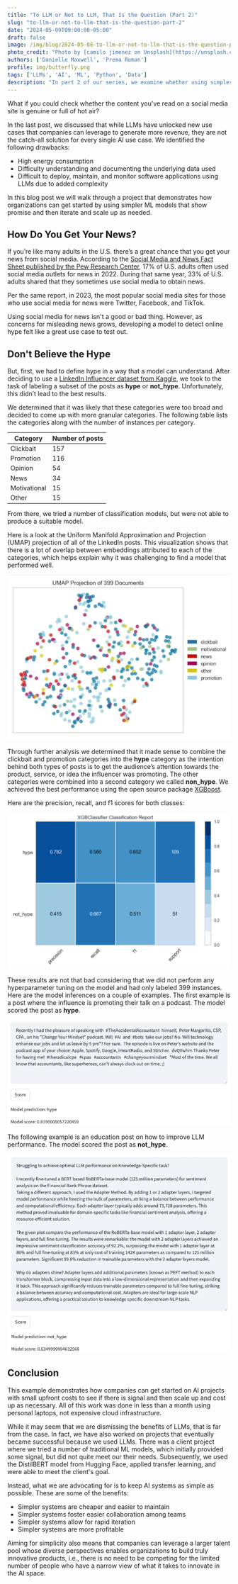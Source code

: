 ```yaml
---
title: "To LLM or Not to LLM, That Is the Question (Part 2)"
slug: "to-llm-or-not-to-llm-that-is-the-question-part-2"
date: "2024-05-09T09:00:00-05:00"
draft: false
image: /img/blog/2024-05-08-to-llm-or-not-to-llm-that-is-the-question-part-2/cover-photo.webp
photo_credit: "Photo by [camilo jimenez on Unsplash](https://unsplash.com/@camstejim?utm_content=creditCopyText&utm_medium=referral&utm_source=unsplash)"
authors: ['Danielle Maxwell', 'Prema Roman']
profile: img/butterfly.png
tags: ['LLMs', 'AI', 'ML', 'Python', 'Data']
description: "In part 2 of our series, we examine whether using simpler ML models could be the solution"
---
```

What if you could check whether the content you've read on a social media site is genuine or full of hot air?

<!--more-->

In the last post, we discussed that while LLMs have unlocked new use cases that companies can leverage to generate more revenue, they are not the catch-all solution for every single AI use case.  We identified the following drawbacks:
- High energy consumption
- Difficulty understanding and documenting the underlying data used
- Difficult to deploy, maintain, and monitor software applications using LLMs due to added complexity

In this blog post we will walk through a project that demonstrates how organizations can get started by using simpler ML models that show promise and then iterate and scale up as needed.  

## How Do You Get Your News?
If you’re like many adults in the U.S. there’s a great chance that you get your news from social media. According to the [Social Media and News Fact Sheet published by the Pew Research Center](https://www.pewresearch.org/journalism/fact-sheet/social-media-and-news-fact-sheet/), 17% of U.S. adults often used social media outlets for news in 2022. During that same year, 33% of U.S. adults shared that they sometimes use social media to obtain news.

Per the same report, in 2023, the most popular social media sites for those who use social media for news were Twitter, Facebook, and TikTok.

Using social media for news isn't a good or bad thing. However, as concerns for misleading news grows, developing a model to detect online hype felt like a great use case to test out.

## Don't Believe the Hype
But, first, we had to define hype in a way that a model can understand. After deciding to use a [LinkedIn Influencer dataset from Kaggle](https://www.kaggle.com/datasets/shreyasajal/linkedin-influencers-data), we took to the task of labeling a subset of the posts as **hype** or **not_hype**. Unfortunately, this didn’t lead to the best results.

We determined that it was likely that these categories were too broad and decided to come up with more granular categories.  The following table lists the categories along with the number of instances per category.

| Category | Number of posts |
| ----- | ----- |
| Clickbait | 157 |
| Promotion | 116 |
| Opinion | 54 |
| News | 34 |
| Motivational | 15 |
| Other | 15 |

From there, we tried a number of classification models, but were not able to produce a suitable model.

Here is a look at the Uniform Manifold Approximation and Projection (UMAP) projection of all of the LinkedIn posts.  This visualization shows that there is a lot of overlap between embeddings attributed to each of the categories, which helps explain why it was challenging to find a model that performed well.

![UMAP](img/blog/2024-05-08-to-llm-or-not-to-llm-that-is-the-question-part-2/umap.webp)

Through further analysis we determined that it made sense to combine the clickbait and promotion categories into the **hype** category as the intention behind both types of posts is to get the audience’s attention towards the product, service, or idea the influencer was promoting.  The other categories were combined into a second category we called **non_hype**.  We achieved the best performance using the open source package [XGBoost](https://xgboost.readthedocs.io/en/stable/#).  

Here are the precision, recall, and f1 scores for both classes:

![Metrics](img/blog/2024-05-08-to-llm-or-not-to-llm-that-is-the-question-part-2/metrics.webp)

These results are not that bad considering that we did not perform any hyperparameter tuning on the model and had only labeled 399 instances.  Here are the model inferences on a couple of examples.  The first example is a post where the influence is promoting their talk on a podcast.  The model scored the post as **hype**.

![Hype](img/blog/2024-05-08-to-llm-or-not-to-llm-that-is-the-question-part-2/hype.webp)

The following example is an education post on how to improve LLM performance.  The model scored the post as **not_hype**.

![Not Hype](img/blog/2024-05-08-to-llm-or-not-to-llm-that-is-the-question-part-2/not_hype.webp)

## Conclusion

This example demonstrates how companies can get started on AI projects with small upfront costs to see if there is signal and then scale up and cost up as necessary.  All of this work was done in less than a month using personal laptops, not expensive cloud infrastructure.  

While it may seem that we are dismissing the benefits of LLMs, that is far from the case.  In fact, we have also worked on projects that eventually became successful because we used LLMs.  There was a client project where we tried a number of traditional ML models, which initially provided some signal, but did not quite meet our their needs.  Subsequently, we used the DistilBERT model from Hugging Face, applied transfer learning, and were able to meet the client's goal.

Instead, what we are advocating for is to keep AI systems as simple as possible.  These are some of the benefits:

- Simpler systems are cheaper and easier to maintain
- Simpler systems foster easier collaboration among teams
- Simpler systems allow for rapid iteration
- Simpler systems are more profitable


Aiming for simplicity also means that companies can leverage a larger talent pool whose diverse perspectives enables organizations to build truly innovative products, i.e., there is no need to be competing for the limited number of people who have a narrow view of what it takes to innovate in the AI space.

